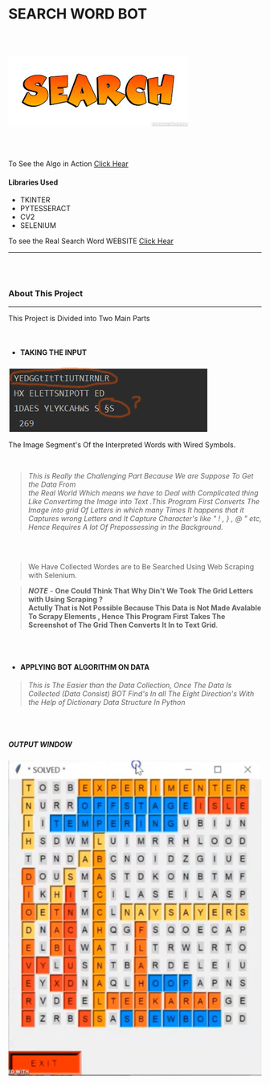 # **SEARCH WORD BOT**
<br><br>

![](SSS.jpg)

<br><br>


To See the Algo in Action [Click Hear](https://www.linkedin.com/feed/update/urn:li:activity:6697096216137736192/)
<br>

#### Libraries Used 


* TKINTER
* PYTESSERACT
* CV2
* SELENIUM

To see the Real Search Word WEBSITE  [Click Hear](http://word-search-puzzles.appspot.com/)
***
<br><br>

### About This Project
***

This Project is Divided into Two Main Parts

<br>

* #### TAKING THE INPUT

![](Output.png)

The Image Segment's Of the Interpreted Words with Wired Symbols. 

<br>

> *This is Really the Challenging Part Because We are Suppose To Get the Data From  
>the Real World Which means we have to Deal with Complicated thing Like Convertimg the Image into
>Text .This Program First Converts The Image into grid Of Letters in which many Times It happens that 
>it Captures wrong Letters and It Capture Character's like " ! , } , @ " etc, Hence Requires A lot Of Prepossessing in the Background.*

<br><br>

> We Have Collected Wordes are to Be Searched Using Web Scraping with Selenium.

> ***NOTE*** - **One Could Think That Why Din't We Took The Grid Letters with Using 
>Scraping ?<br>Actully That is Not Possible Because This Data is Not Made Avalable To 
>Scrapy Elements , Hence This Program First Takes The Screenshot of The Grid Then
>Converts It In to Text Grid**.
>

<br><br>

* #### APPLYING BOT ALGORITHM ON DATA

> *This is The Easier than the  Data Collection, Once The Data Is Collected (Data Consist)
>BOT Find's In all The Eight Direction's With the Help of Dictionary Data Structure In Python*

<br><br>

##### **OUTPUT WINDOW**

![](Solved.png)
